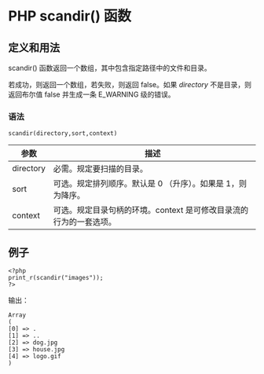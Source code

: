 # PHP scandir() 函数



## 定义和用法

scandir() 函数返回一个数组，其中包含指定路径中的文件和目录。

若成功，则返回一个数组，若失败，则返回 false。如果 _directory_ 不是目录，则返回布尔值 false 并生成一条 E_WARNING 级的错误。

### 语法

```
scandir(directory,sort,context)
```

| 参数 | 描述 |
| --- | --- |
| directory | 必需。规定要扫描的目录。 |
| sort | 可选。规定排列顺序。默认是 0 （升序）。如果是 1，则为降序。 |
| context | 可选。规定目录句柄的环境。context 是可修改目录流的行为的一套选项。 |

## 例子

```
<?php
print_r(scandir("images"));
?> 
```

输出：

```
Array
(
[0] => .
[1] => ..
[2] => dog.jpg
[3] => house.jpg
[4] => logo.gif
)
```



